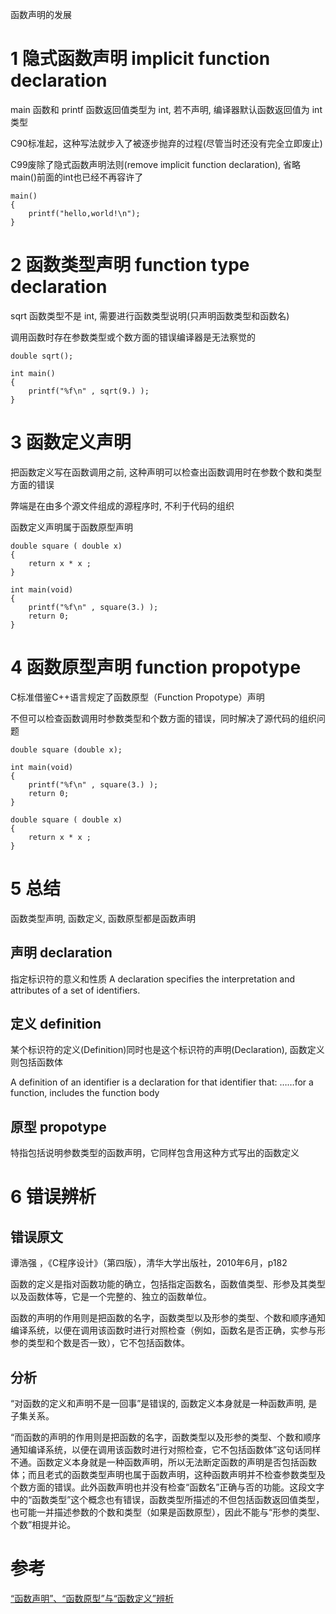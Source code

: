 函数声明的发展

# 1 隐式函数声明 implicit function declaration

main 函数和 printf 函数返回值类型为 int, 若不声明, 编译器默认函数返回值为 int 类型

C90标准起，这种写法就步入了被逐步抛弃的过程(尽管当时还没有完全立即废止)

C99废除了隐式函数声明法则(remove implicit function declaration), 省略main()前面的int也已经不再容许了

```
main()
{
	printf("hello,world!\n");
}
```

# 2 函数类型声明 function type declaration

sqrt 函数类型不是 int, 需要进行函数类型说明(只声明函数类型和函数名)

调用函数时存在参数类型或个数方面的错误编译器是无法察觉的

```
double sqrt();

int main()
{
	printf("%f\n" , sqrt(9.) );
}
```

# 3 函数定义声明

把函数定义写在函数调用之前, 这种声明可以检查出函数调用时在参数个数和类型方面的错误

弊端是在由多个源文件组成的源程序时, 不利于代码的组织

函数定义声明属于函数原型声明

```
double square ( double x)
{
	return x * x ;
}

int main(void)
{
	printf("%f\n" , square(3.) );
	return 0;
}
```

# 4 函数原型声明 function propotype

C标准借鉴C++语言规定了函数原型（Function Propotype）声明

不但可以检查函数调用时参数类型和个数方面的错误，同时解决了源代码的组织问题

```
double square (double x);

int main(void)
{
	printf("%f\n" , square(3.) );
	return 0;
}

double square ( double x)
{
	return x * x ;
}
```

# 5 总结

函数类型声明, 函数定义, 函数原型都是函数声明

## 声明 declaration

指定标识符的意义和性质 A declaration specifies the interpretation and attributes of a set of identifiers.

## 定义 definition

某个标识符的定义(Definition)同时也是这个标识符的声明(Declaration), 函数定义则包括函数体

A definition of an identifier is a declaration for that identifier that: ……for a function, includes the function body

## 原型 propotype

特指包括说明参数类型的函数声明，它同样包含用这种方式写出的函数定义

# 6 错误辨析

## 错误原文

谭浩强 ，《C程序设计》（第四版），清华大学出版社，2010年6月，p182

函数的定义是指对函数功能的确立，包括指定函数名，函数值类型、形参及其类型以及函数体等，它是一个完整的、独立的函数单位。

函数的声明的作用则是把函数的名字，函数类型以及形参的类型、个数和顺序通知编译系统，以便在调用该函数时进行对照检查（例如，函数名是否正确，实参与形参的类型和个数是否一致），它不包括函数体。

## 分析

“对函数的定义和声明不是一回事”是错误的, 函数定义本身就是一种函数声明, 是子集关系。

“而函数的声明的作用则是把函数的名字，函数类型以及形参的类型、个数和顺序通知编译系统，以便在调用该函数时进行对照检查，它不包括函数体”这句话同样不通。函数定义本身就是一种函数声明，所以无法断定函数的声明是否包括函数体；而且老式的函数类型声明也属于函数声明，这种函数声明并不检查参数类型及个数方面的错误。此外函数声明也并没有检查“函数名”正确与否的功能。这段文字中的“函数类型”这个概念也有错误，函数类型所描述的不但包括函数返回值类型，也可能一并描述参数的个数和类型（如果是函数原型），因此不能与“形参的类型、个数”相提并论。

# 参考

[“函数声明”、“函数原型”与“函数定义”辨析](http://www.cnblogs.com/pmer/archive/2011/09/04/2166579.html)
